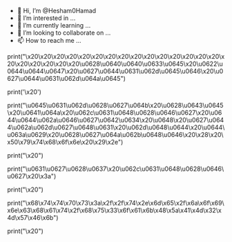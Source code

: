 - 👋 Hi, I’m @Hesham0Hamad
- 👀 I’m interested in ...
- 🌱 I’m currently learning ...
- 💞️ I’m looking to collaborate on ...
- 📫 How to reach me ...

<!---
Hesham0Hamad/Hesham0Hamad is a ✨ special ✨ repository because its `README.md` (this file) appears on your GitHub profile.
You can click the Preview link to take a look at your changes.
--->
print("\x20\x20\x20\x20\x20\x20\x20\x20\x20\x20\x20\x20\x20\x20\x20\x20\x20\x20\x20\x20\x20\u0628\u0640\u0640\u0633\u0645\x20\u0622\u0644\u0644\u0647\x20\u0627\u0644\u0631\u062d\u0645\u0646\x20\u0627\u0644\u0631\u062d\u064a\u0645")

print('\x20')

print("\u0645\u0631\u062d\u0628\u0627\u064b\x20\u0628\u0643\u0645\x20\u0641\u064a\x20\u062c\u0631\u0648\u0628\u0646\u0627\x20\u0644\u0644\u062a\u0646\u0627\u0642\u0634\x20\u0648\x20\u0627\u0644\u062a\u062d\u0627\u0648\u0631\x20\u062d\u0648\u0644\x20\u0644\u063a\u0629\x20\u0628\u0627\u064a\u062b\u0648\u0646\x20\x28\x20\x50\x79\x74\x68\x6f\x6e\x20\x29\x2e")

print("\x20")

print("\u0631\u0627\u0628\u0637\x20\u062c\u0631\u0648\u0628\u0646\u0627\x20\x3a")

print("\x20")

print("\x68\x74\x74\x70\x73\x3a\x2f\x2f\x74\x2e\x6d\x65\x2f\x6a\x6f\x69\x6e\x63\x68\x61\x74\x2f\x68\x75\x33\x6f\x61\x6b\x48\x5a\x41\x4d\x32\x4d\x57\x46\x6b")

print("\x20")
